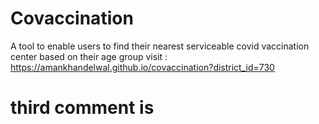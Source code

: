 # Covaccination
A tool to enable users to find their nearest serviceable covid vaccination center based on their age group
visit : https://amankhandelwal.github.io/covaccination?district_id=730

# third comment is